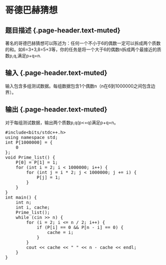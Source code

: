 # 哥德巴赫猜想

## 题目描述 {.page-header.text-muted}

<div class="content">
  著名的哥德巴赫猜想可以陈述为：任何一个不小于6的偶数一定可以拆成两个质数的和。如6=3+3,8=5+3等，你的任务是将一个大于6的偶数n拆成两个最接近的质数p,q,满足p+q=n.
</div>

## 输入 {.page-header.text-muted}

<div class="content">
  输入包含多组测试数据。每组数据包含1个偶数n（n在6到1000000之间包含边界）。
</div>

## 输出 {.page-header.text-muted}

<div class="content">
  对于每组测试数据，输出两个质数p,q(p<=q)满足p+q=n。</p> 
  
  <pre class="EnlighterJSRAW" data-enlighter-language="cpp">#include&lt;bits/stdc++.h&gt;
using namespace std;
int P[1000000] = {
    0
};
void Prime_list() {
    P[0] = P[1] = 1;
    for (int i = 2; i &lt; 1000000; i++) {
        for (int j = i * 2; j &lt; 1000000; j += i) {
            P[j] = 1;
        }
    }
}
int main() {
    int n;
    int i, cache;
    Prime_list();
    while (cin &gt;&gt; n) {
        for (i = 2; i &lt;= n / 2; i++) {
            if (P[i] == 0 && P[n - i] == 0) {
                cache = i;
            }
        }
        cout &lt;&lt; cache &lt;&lt; " " &lt;&lt; n - cache &lt;&lt; endl;
    }
}</pre>
  
  <p>
    &nbsp;
  </p>
</div>
